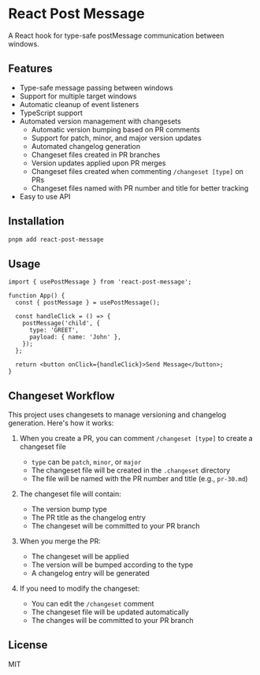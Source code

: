 # React Post Message

A React hook for type-safe postMessage communication between windows.

## Features

- Type-safe message passing between windows
- Support for multiple target windows
- Automatic cleanup of event listeners
- TypeScript support
- Automated version management with changesets
  - Automatic version bumping based on PR comments
  - Support for patch, minor, and major version updates
  - Automated changelog generation
  - Changeset files created in PR branches
  - Version updates applied upon PR merges
  - Changeset files created when commenting `/changeset [type]` on PRs
  - Changeset files named with PR number and title for better tracking
- Easy to use API

## Installation

```bash
pnpm add react-post-message
```

## Usage

```tsx
import { usePostMessage } from 'react-post-message';

function App() {
  const { postMessage } = usePostMessage();

  const handleClick = () => {
    postMessage('child', {
      type: 'GREET',
      payload: { name: 'John' },
    });
  };

  return <button onClick={handleClick}>Send Message</button>;
}
```

## Changeset Workflow

This project uses changesets to manage versioning and changelog generation. Here's how it works:

1. When you create a PR, you can comment `/changeset [type]` to create a changeset file

   - `type` can be `patch`, `minor`, or `major`
   - The changeset file will be created in the `.changeset` directory
   - The file will be named with the PR number and title (e.g., `pr-30.md`)

2. The changeset file will contain:

   - The version bump type
   - The PR title as the changelog entry
   - The changeset will be committed to your PR branch

3. When you merge the PR:

   - The changeset will be applied
   - The version will be bumped according to the type
   - A changelog entry will be generated

4. If you need to modify the changeset:
   - You can edit the `/changeset` comment
   - The changeset file will be updated automatically
   - The changes will be committed to your PR branch

## License

MIT

